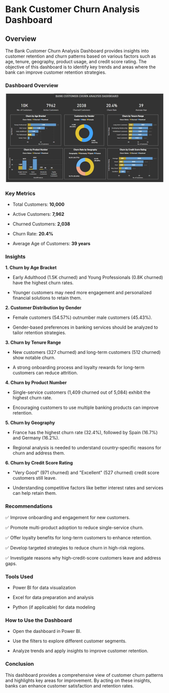 # Bank Customer Churn Analysis Dashboard

## Overview

The Bank Customer Churn Analysis Dashboard provides insights into customer retention and churn patterns based on various factors such as age, tenure, geography, product usage, and credit score rating. The objective of this dashboard is to identify key trends and areas where the bank can improve customer retention strategies.

### Dashboard Overview
![Alt Text](https://github.com/ChaudharyPallavi/Power-BI-Project---Churn-Analysis/blob/main/Bank%20Customer%20Churn%20Analysis%20Dashboard.jpg)

### Key Metrics

 - Total Customers: **10,000**

 - Active Customers: **7,962**

 - Churned Customers: **2,038**

 - Churn Rate: **20.4%**

 - Average Age of Customers: **39 years**

### Insights

 **1. Churn by Age Bracket**

 - Early Adulthood (1.5K churned) and Young Professionals (0.8K churned) have the highest churn rates.

 - Younger customers may need more engagement and personalized financial solutions to retain them.

 **2. Customer Distribution by Gender**

 - Female customers (54.57%) outnumber male customers (45.43%).

 - Gender-based preferences in banking services should be analyzed to tailor retention strategies.

 **3. Churn by Tenure Range**

 - New customers (327 churned) and long-term customers (512 churned) show notable churn.

 - A strong onboarding process and loyalty rewards for long-term customers can reduce attrition.

 **4. Churn by Product Number** 

 - Single-service customers (1,409 churned out of 5,084) exhibit the highest churn rate.

 - Encouraging customers to use multiple banking products can improve retention.

 **5. Churn by Geography**

 - France has the highest churn rate (32.4%), followed by Spain (16.7%) and Germany (16.2%).

 - Regional analysis is needed to understand country-specific reasons for churn and address them.

 **6. Churn by Credit Score Rating**

 - "Very Good" (971 churned) and "Excellent" (527 churned) credit score customers still leave.

 - Understanding competitive factors like better interest rates and services can help retain them.

### Recommendations 
✅ Improve onboarding and engagement for new customers.

✅ Promote multi-product adoption to reduce single-service churn.

✅ Offer loyalty benefits for long-term customers to enhance retention.

✅ Develop targeted strategies to reduce churn in high-risk regions.

✅ Investigate reasons why high-credit-score customers leave and address gaps.

### Tools Used

 - Power BI for data visualization

 - Excel for data preparation and analysis

 - Python (if applicable) for data modeling

### How to Use the Dashboard

 - Open the dashboard in Power BI.

 - Use the filters to explore different customer segments.

 - Analyze trends and apply insights to improve customer retention.

### Conclusion

This dashboard provides a comprehensive view of customer churn patterns and highlights key areas for improvement. By acting on these insights, banks can enhance customer satisfaction and retention rates.
